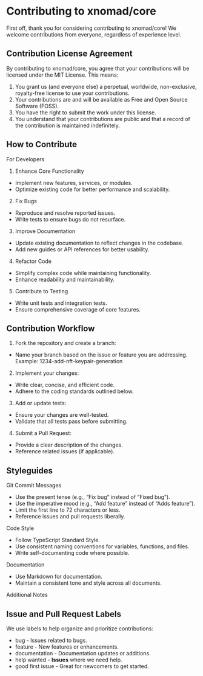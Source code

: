 # Contributing to xnomad/core

First off, thank you for considering contributing to xnomad/core! We welcome contributions from everyone, regardless of experience level.

## Contribution License Agreement

By contributing to xnomad/core, you agree that your contributions will be licensed under the MIT License. This means:
1.	You grant us (and everyone else) a perpetual, worldwide, non-exclusive, royalty-free license to use your contributions.
2.	Your contributions are and will be available as Free and Open Source Software (FOSS).
3.	You have the right to submit the work under this license.
4.	You understand that your contributions are public and that a record of the contribution is maintained indefinitely.

## How to Contribute

For Developers
1.	Enhance Core Functionality
-	Implement new features, services, or modules.
-	Optimize existing code for better performance and scalability.
2.	Fix Bugs
-	Reproduce and resolve reported issues.
-	Write tests to ensure bugs do not resurface.
3.	Improve Documentation
-	Update existing documentation to reflect changes in the codebase.
-	Add new guides or API references for better usability.
4.	Refactor Code
-	Simplify complex code while maintaining functionality.
-	Enhance readability and maintainability.
5.	Contribute to Testing
-	Write unit tests and integration tests.
-	Ensure comprehensive coverage of core features.

## Contribution Workflow
1.	Fork the repository and create a branch:
-	Name your branch based on the issue or feature you are addressing.
Example: 1234-add-nft-keypair-generation
2.	Implement your changes:
-	Write clear, concise, and efficient code.
-	Adhere to the coding standards outlined below.
3.	Add or update tests:
-	Ensure your changes are well-tested.
-	Validate that all tests pass before submitting.
4.	Submit a Pull Request:
-	Provide a clear description of the changes.
-	Reference related issues (if applicable).

## Styleguides

Git Commit Messages
-	Use the present tense (e.g., “Fix bug” instead of “Fixed bug”).
-	Use the imperative mood (e.g., “Add feature” instead of “Adds feature”).
-	Limit the first line to 72 characters or less.
-	Reference issues and pull requests liberally.

Code Style
-	Follow TypeScript Standard Style.
-	Use consistent naming conventions for variables, functions, and files.
-	Write self-documenting code where possible.

Documentation
-	Use Markdown for documentation.
-	Maintain a consistent tone and style across all documents.

Additional Notes

## Issue and Pull Request Labels

We use labels to help organize and prioritize contributions:
-	bug - Issues related to bugs.
-	feature - New features or enhancements.
-	documentation - Documentation updates or additions.
-	help wanted - **Issues** where we need help.
-	good first issue - Great for newcomers to get started.
